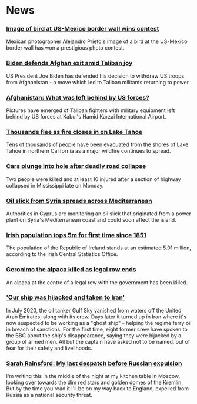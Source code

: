 # News
### [Image of bird at US-Mexico border wall wins contest](https://www.bbc.com/news/world-latin-america-58404382)
Mexican photographer Alejandro Prieto's image of a bird at the US-Mexico border wall has won a prestigious photo contest.
### [Biden defends Afghan exit amid Taliban joy](https://www.bbc.com/news/world-asia-58403735)
US President Joe Biden has defended his decision to withdraw US troops from Afghanistan - a move which led to Taliban militants returning to power. 
### [Afghanistan: What was left behind by US forces?](https://www.bbc.com/news/world-58393763)
Pictures have emerged of Taliban fighters with military equipment left behind by US forces at Kabul's Hamid Karzai International Airport.
### [Thousands flee as fire closes in on Lake Tahoe](https://www.bbc.com/news/world-us-canada-58399739)
Tens of thousands of people have been evacuated from the shores of Lake Tahoe in northern California as a major wildfire continues to spread.
### [Cars plunge into hole after deadly road collapse](https://www.bbc.com/news/world-us-canada-58399056)
Two people were killed and at least 10 injured after a section of highway collapsed in Mississippi late on Monday. 
### [Oil slick from Syria spreads across Mediterranean](https://www.bbc.com/news/world-middle-east-58394430)
Authorities in Cyprus are monitoring an oil slick that originated from a power plant on Syria's Mediterranean coast and could soon affect the island.
### [Irish population tops 5m for first time since 1851](https://www.bbc.com/news/world-europe-58399880)
The population of the Republic of Ireland stands at an estimated 5.01 million, according to the Irish Central Statistics Office.
### [Geronimo the alpaca killed as legal row ends](https://www.bbc.com/news/uk-england-bristol-58255378)
An alpaca at the centre of a legal row with the government has been killed.
### ['Our ship was hijacked and taken to Iran'](https://www.bbc.com/news/world-middle-east-56950323)
In July 2020, the oil tanker Gulf Sky vanished from waters off the United Arab Emirates, along with its crew. Days later it turned up in Iran where it's now suspected to be working as a "ghost ship" - helping the regime ferry oil in breach of sanctions. For the first time, eight former crew have spoken to the BBC about the ship's disappearance, saying they were hijacked by a group of armed men. All but the captain have asked not to be named, out of fear for their safety and livelihoods.
### [Sarah Rainsford: My last despatch before Russian expulsion](https://www.bbc.com/news/world-europe-58395121)
I'm writing this in the middle of the night at my kitchen table in Moscow, looking over towards the dim red stars and golden domes of the Kremlin. But by the time you read it I'll be on my way back to England, expelled from Russia as a national security threat. 
